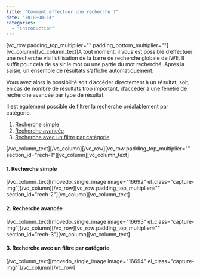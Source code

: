 ```yaml
---
title: "Comment effectuer une recherche ?"
date: "2018-08-14"
categories: 
  - "introduction"
---
```


\[vc\_row padding\_top\_multiplier="" padding\_bottom\_multiplier=""\]\[vc\_column\]\[vc\_column\_text\]A tout moment, il vous est possible d’effectuer une recherche via l’utilisation de la barre de recherche globale de iWE. Il suffit pour cela de saisir le mot ou une partie du mot recherché. Après la saisie, un ensemble de résultats s’affiche automatiquement.

Vous avez alors la possibilité soit d’accéder directement à un résultat, soit, en cas de nombre de résultats trop important, d’accéder à une fenêtre de recherche avancée par type de résultat.

Il est également possible de filtrer la recherche préalablement par catégorie.

1. [Recherche simple](#rech-1)
2. [Recherche avancée](#rech-2)
3. [Recherche avec un filtre par catégorie](#rech-3)

\[/vc\_column\_text\]\[/vc\_column\]\[/vc\_row\]\[vc\_row padding\_top\_multiplier="" section\_id="rech-1"\]\[vc\_column\]\[vc\_column\_text\]

#### **1\. Recherche simple**

\[/vc\_column\_text\]\[movedo\_single\_image image="16692" el\_class="capture-img"\]\[/vc\_column\]\[/vc\_row\]\[vc\_row padding\_top\_multiplier="" section\_id="rech-2"\]\[vc\_column\]\[vc\_column\_text\]

#### **2\. Recherche avancée**

\[/vc\_column\_text\]\[movedo\_single\_image image="16693" el\_class="capture-img"\]\[/vc\_column\]\[/vc\_row\]\[vc\_row padding\_top\_multiplier="" section\_id="rech-3"\]\[vc\_column\]\[vc\_column\_text\]

#### **3\. Recherche avec un filtre par catégorie**

\[/vc\_column\_text\]\[movedo\_single\_image image="16694" el\_class="capture-img"\]\[/vc\_column\]\[/vc\_row\]
